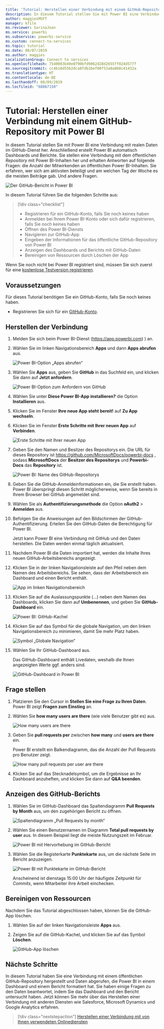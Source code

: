 ```yaml
---
title: 'Tutorial: Herstellen einer Verbindung mit einem GitHub-Repository mit Power BI'
description: In diesem Tutorial stellen Sie mit Power BI eine Verbindung mit realen Daten im GitHub-Dienst her. Anschließend erstellt Power BI automatisch Dashboards und Berichte.
author: maggiesMSFT
manager: kfile
ms.reviewer: SarinaJoan
ms.service: powerbi
ms.subservice: powerbi-service
ms.custom: connect-to-services
ms.topic: tutorial
ms.date: 08/07/2019
ms.author: maggies
LocalizationGroup: Connect to services
ms.openlocfilehash: 7540083b49e0790bfd9062d28d2655ff024d577f
ms.sourcegitcommit: cc4b18d55b2dca8fdb1bef00f53a0a808c41432a
ms.translationtype: HT
ms.contentlocale: de-DE
ms.lasthandoff: 08/09/2019
ms.locfileid: "68867150"
---
```

# <a name="tutorial-connect-to-a-github-repo-with-power-bi"></a>Tutorial: Herstellen einer Verbindung mit einem GitHub-Repository mit Power BI
In diesem Tutorial stellen Sie mit Power BI eine Verbindung mit realen Daten im GitHub-Dienst her. Anschließend erstellt Power BI automatisch Dashboards und Berichte. Sie stellen eine Verbindung mit dem öffentlichen *Repository* mit Power BI-Inhalten her und erhalten Antworten auf folgende Fragen: die Anzahl der Mitwirkenden an öffentlichen Power BI-Inhalten. Sie erfahren, wer sich am aktivsten beteiligt und am welchen Tag der Woche es die meisten Beiträge gab. Und andere Fragen. 

![Der GitHub-Bericht in Power BI](media/service-tutorial-connect-to-github/power-bi-github-app-tutorial-punch-card.png)

In diesem Tutorial führen Sie die folgenden Schritte aus:

> [!div class="checklist"]
> * Registrieren für ein GitHub-Konto, falls Sie noch keines haben 
> * Anmelden bei Ihrem Power BI-Konto oder sich dafür registrieren, falls Sie noch keines haben
> * Öffnen des Power BI-Diensts
> * Navigieren zur GitHub-App
> * Eingeben der Informationen für das öffentliche GitHub-Repository von Power BI
> * Anzeigen des Dashboards und Berichts mit GitHub-Daten
> * Bereinigen von Ressourcen durch Löschen der App

Wenn Sie noch nicht bei Power BI registriert sind, müssen Sie sich zuerst für eine [kostenlose Testversion registrieren](https://app.powerbi.com/signupredirect?pbi_source=web).

## <a name="prerequisites"></a>Voraussetzungen

Für dieses Tutorial benötigen Sie ein GitHub-Konto, falls Sie noch keines haben. 

- Registrieren Sie sich für ein [GitHub-Konto](https://docs.microsoft.com/contribute/get-started-setup-github).


## <a name="how-to-connect"></a>Herstellen der Verbindung
1. Melden Sie sich beim Power BI-Dienst (https://app.powerbi.com) ) an. 
2. Wählen Sie im linken Navigationsbereich **Apps** und dann **Apps abrufen** aus.
   
   ![Power BI-Option „Apps abrufen“](media/service-tutorial-connect-to-github/power-bi-github-app-tutorial.png) 

3. Wählen Sie **Apps** aus, geben Sie **GitHub** in das Suchfeld ein, und klicken Sie dann auf **Jetzt anfordern**.
   
   ![Power BI-Option zum Anfordern von GitHub](media/service-tutorial-connect-to-github/power-bi-github-app-tutorial-app-source.png) 

4. Wählen Sie unter **Diese Power BI-App installieren?** die Option **Installieren** aus.
5. Klicken Sie im Fenster **Ihre neue App steht bereit!** auf **Zu App wechseln**.
6. Klicken Sie im Fenster **Erste Schritte mit Ihrer neuen App** auf **Verbinden**.

    ![Erste Schritte mit Ihrer neuen App](media/service-tutorial-connect-to-github/power-bi-new-app-connect-get-started.png)

7. Geben Sie den Namen und Besitzer des Repositorys ein. Die URL für dieses Repository ist https://github.com/MicrosoftDocs/powerbi-docs , sodass **MicrosoftDocs** der **Besitzer des Repositorys** und **Powerbi-Docs** das **Repository** ist. 
   
    ![Power BI: Name des GitHub-Repositorys](media/service-tutorial-connect-to-github/power-bi-github-app-tutorial-connect.png)

5. Geben Sie die GitHub-Anmeldeinformationen ein, die Sie erstellt haben. Power BI überspringt diesen Schritt möglicherweise, wenn Sie bereits in Ihrem Browser bei GitHub angemeldet sind. 

6. Wählen Sie als **Authentifizierungsmethode** die Option **oAuth2** \> **Anmelden** aus.

7. Befolgen Sie die Anweisungen auf den Bildschirmen der GitHub-Authentifizierung. Erteilen Sie den GitHub-Daten die Berechtigung für Power BI.
   
   Jetzt kann Power BI eine Verbindung mit GitHub und den Daten herstellen.  Die Daten werden einmal täglich aktualisiert.

8. Nachdem Power BI die Daten importiert hat, werden die Inhalte Ihres neuen GitHub-Arbeitsbereichs angezeigt. 
9. Klicken Sie in der linken Navigationsleiste auf den Pfeil neben dem Namen des Arbeitsbereichs. Sie sehen, dass der Arbeitsbereich ein Dashboard und einen Bericht enthält. 

    ![App im linken Navigationsbereich](media/service-tutorial-connect-to-github/power-bi-github-app-tutorial-left-nav-expanded.png)

10. Klicken Sie auf die Auslassungspunkte (...) neben dem Namen des Dashboards, klicken Sie dann auf **Umbenennen**, und geben Sie **GitHub-Dashboard** ein.
 
    ![Power BI: GitHub-Kachel](media/service-tutorial-connect-to-github/power-bi-github-app-tutorial-left-nav.png) 

8. Klicken Sie auf das Symbol für die globale Navigation, um den linken Navigationsbereich zu minimieren, damit Sie mehr Platz haben.

    ![Symbol „Globale Navigation“](media/service-tutorial-connect-to-github/power-bi-global-navigation-icon.png)

10. Wählen Sie Ihr GitHub-Dashboard aus.
    
    Das GitHub-Dashboard enthält Livedaten, weshalb die Ihnen angezeigten Werte ggf. anders sind.

    ![GitHub-Dashboard in Power BI](media/service-tutorial-connect-to-github/power-bi-github-app-tutorial-new-dashboard.png)

    

## <a name="ask-a-question"></a>Frage stellen

1. Platzieren Sie den Cursor in **Stellen Sie eine Frage zu Ihren Daten**. Power BI zeigt **Fragen zum Einstieg** an. 

1. Wählen Sie **how many users are there** (wie viele Benutzer gibt es) aus.
 
    ![How many users are there](media/service-tutorial-connect-to-github/power-bi-github-app-tutorial-qna-how-many-users.png)

13. Geben Sie **pull requests per** zwischen **how many** und **users are there** ein. 

     Power BI erstellt ein Balkendiagramm, das die Anzahl der Pull Requests pro Benutzer zeigt.

    ![How many pull requests per user are there](media/service-tutorial-connect-to-github/power-bi-github-app-tutorial-qna-how-many-prs.png)


13. Klicken Sie auf das Stecknadelsymbol, um die Ergebnisse an Ihr Dashboard anzuheften, und klicken Sie dann auf **Q&A beenden**.

## <a name="view-the-github-report"></a>Anzeigen des GitHub-Berichts 

1. Wählen Sie im GitHub-Dashboard das Spaltendiagramm **Pull Requests by Month** aus, um den zugehörigen Bericht zu öffnen.

    ![Spaltendiagramm „Pull Requests by month“](media/service-tutorial-connect-to-github/power-bi-github-app-tutorial-column-chart.png)

2. Wählen Sie einen Benutzernamen im Diagramm **Total pull requests by user** aus. In diesem Beispiel liegt die meiste Nutzungszeit im Februar.

    ![Power BI mit Hervorhebung im GitHub-Bericht](media/service-tutorial-connect-to-github/power-bi-github-app-tutorial-cross-filter-total-prs.png)

3. Wählen Sie die Registerkarte **Punktekarte** aus, um die nächste Seite im Bericht anzuzeigen. 
 
    ![Power BI mit Punktekarte im GitHub-Bericht](media/service-tutorial-connect-to-github/power-bi-github-app-tutorial-tues-3pm.png)

    Anscheinend ist dienstags 15:00 Uhr der häufigste Zeitpunkt für *Commits*, wenn Mitarbeiter ihre Arbeit einchecken.

## <a name="clean-up-resources"></a>Bereinigen von Ressourcen

Nachdem Sie das Tutorial abgeschlossen haben, können Sie die GitHub-App löschen. 

1. Wählen Sie auf der linken Navigationsleiste **Apps** aus.
2. Zeigen Sie auf die GitHub-Kachel, und klicken Sie auf das Symbol **Löschen**.

    ![GitHub-App löschen](media/service-tutorial-connect-to-github/power-bi-github-app-tutorial-delete.png)

## <a name="next-steps"></a>Nächste Schritte

In diesem Tutorial haben Sie eine Verbindung mit einem öffentlichen GitHub-Repository hergestellt und Daten abgerufen, die Power BI in einem Dashboard und einem Bericht formatiert hat. Sie haben einige Fragen zu den Daten beantwortet, indem Sie das Dashboard und den Bericht untersucht haben. Jetzt können Sie mehr über das Herstellen einer Verbindung mit anderen Diensten wie Salesforce, Microsoft Dynamics und Google Analytics erfahren. 
 
> [!div class="nextstepaction"]
> [Herstellen einer Verbindung mit von Ihnen verwendeten Onlinediensten](service-connect-to-services.md)


